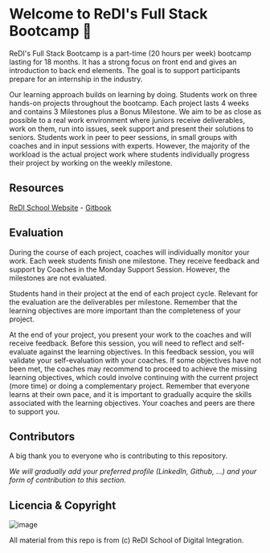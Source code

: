 # Welcome to ReDI's Full Stack Bootcamp 🚀

ReDI's Full Stack Bootcamp is a part-time (20 hours per week) bootcamp lasting for 18 months. It has a strong focus on front end and gives an introduction to back end elements. The goal is to support participants prepare for an internship in the industry. 

Our learning approach builds on learning by doing. Students work on three hands-on projects throughout the bootcamp. Each project lasts 4 weeks and contains 3 Milestones plus a Bonus Milestone. We aim to be as close as possible to a real work environment where juniors receive deliverables, work on them, run into issues, seek support and present their solutions to seniors. Students work in peer to peer sessions, in small groups with coaches and in input sessions with experts. However, the majority of the workload is the actual project work where students individually progress their project by working on the weekly milestone. 

## Resources
[ReDI School Website](https://www.redi-school.org/) - [Gitbook](https://redi-school-1.gitbook.io/fullstack) 

## Evaluation
During the course of each project, coaches will individually monitor your work. Each week students finish one milestone. They receive feedback and support by Coaches in the Monday Support Session. However, the milestones are not evaluated. 

Students hand in their project at the end of each project cycle. Relevant for the evaluation are the deliverables per milestone. Remember that the learning objectives are more important than the completeness of your project. 

At the end of your project, you present your work to the coaches and will receive feedback. Before this session, you will need to reflect and self-evaluate against the learning objectives. In this feedback session, you will validate your self-evaluation with your coaches. If some objectives have not been met, the coaches may recommend to proceed to achieve the missing learning objectives, which could involve continuing with the current project (more time) or doing a complementary project. Remember that everyone learns at their own pace, and it is important to gradually acquire the skills associated with the learning objectives. Your coaches and peers are there to support you.


## Contributors
A big thank you to everyone who is contributing to this repository. 

_We will gradually add your preferred profile (LinkedIn, Github, ...) and your form of contribution to this section._


## Licencia & Copyright
![image](https://github.com/ReDI-School/fullstack_bootcamp/assets/51905839/a33fe1ec-421e-48ce-a5c0-348cadce5248)

All material from this repo is from (c) ReDI School of Digital Integration. 
